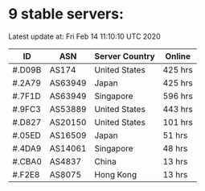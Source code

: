 # 9 stable servers:

Latest update at: Fri Feb 14 11:10:10 UTC 2020

| ID | ASN | Server Country | Online |
| -- | --- | -------------- | ------ |
| #.D09B | AS174 | United States | 425 hrs |
| #.2A79 | AS63949 | Japan | 425 hrs |
| #.7F1D | AS63949 | Singapore | 596 hrs |
| #.9FC3 | AS53889 | United States | 443 hrs |
| #.D827 | AS20150 | United States | 101 hrs |
| #.05ED | AS16509 | Japan | 51 hrs |
| #.4DA9 | AS14061 | Singapore | 48 hrs |
| #.CBA0 | AS4837 | China | 13 hrs |
| #.F2E8 | AS8075 | Hong Kong | 13 hrs |

